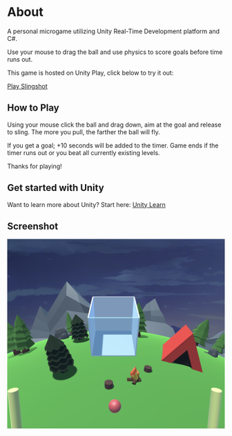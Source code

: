 # About
A personal microgame utilizing Unity Real-Time Development platform and C#.

Use your mouse to drag the ball and use physics to score goals before time runs out.

This game is hosted on Unity Play, click below to try it out:

[Play Slingshot](https://play.unity.com/mg/other/project-slingshot)

## How to Play
Using your mouse click the ball and drag down, aim at the goal and release to sling. The more you pull, the farther the ball will fly.

If you get a goal; +10 seconds will be added to the timer.
Game ends if the timer runs out or you beat all currently existing levels.

Thanks for playing!

## Get started with Unity
Want to learn more about Unity? Start here:
[Unity Learn](https://learn.unity.com/)

## Screenshot

![Slingshot Game](/assets/g2.png)